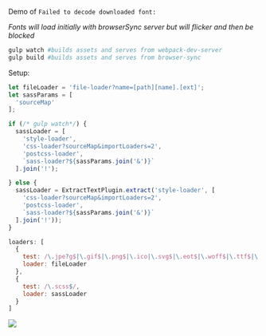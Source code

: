 Demo of `Failed to decode downloaded font:`

*Fonts will load initially with browserSync server but will flicker and then be blocked*

```sh
gulp watch #builds assets and serves from webpack-dev-server
gulp build #builds assets and serves from browser-sync
```

Setup:

```js
let fileLoader = 'file-loader?name=[path][name].[ext]';
let sassParams = [
  'sourceMap'
];

if (/* gulp watch*/) {
  sassLoader = [
    'style-loader',
    'css-loader?sourceMap&importLoaders=2',
    'postcss-loader',
    `sass-loader?${sassParams.join('&')}`
  ].join('!');

} else {
  sassLoader = ExtractTextPlugin.extract('style-loader', [
    'css-loader?sourceMap&importLoaders=2',
    'postcss-loader',
    `sass-loader?${sassParams.join('&')}`
  ].join('!'));
}

loaders: [
  {
    test: /\.jpe?g$|\.gif$|\.png$|\.ico|\.svg$|\.eot$|\.woff$|\.ttf$|\.woff2($|\?)/,
    loader: fileLoader
  },
  {
    test: /\.scss$/,
    loader: sassLoader
  }
]
```
![](https://s3.amazonaws.com/f.cl.ly/items/3e3u0f370w0Z3g3X1h1n/Image%202015-08-31%20at%205.51.15%20PM.png)
